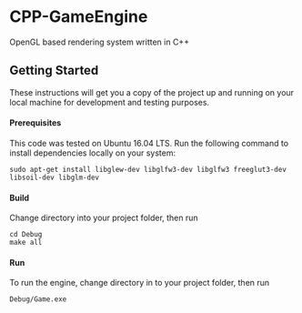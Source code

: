# CPP-GameEngine

OpenGL based rendering system written in C++

## Getting Started

These instructions will get you a copy of the project up and running on your local machine for development and testing purposes.

#### Prerequisites

This code was tested on Ubuntu 16.04 LTS. 
Run the following command to install dependencies locally on your system:

```
sudo apt-get install libglew-dev libglfw3-dev libglfw3 freeglut3-dev libsoil-dev libglm-dev
```


#### Build

Change directory into your project folder, then run

```
cd Debug
make all
```

#### Run

To run the engine, change directory in to your project folder, then run

``` 
Debug/Game.exe
```
